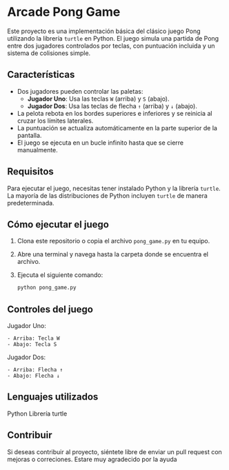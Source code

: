 # Arcade Pong Game

Este proyecto es una implementación básica del clásico juego Pong utilizando la librería `turtle` en Python. El juego simula una partida de Pong entre dos jugadores controlados por teclas, con puntuación incluida y un sistema de colisiones simple.

## Características

- Dos jugadores pueden controlar las paletas:
  - **Jugador Uno**: Usa las teclas `W` (arriba) y `S` (abajo).
  - **Jugador Dos**: Usa las teclas de flecha `↑` (arriba) y `↓` (abajo).
- La pelota rebota en los bordes superiores e inferiores y se reinicia al cruzar los límites laterales.
- La puntuación se actualiza automáticamente en la parte superior de la pantalla.
- El juego se ejecuta en un bucle infinito hasta que se cierre manualmente.

## Requisitos

Para ejecutar el juego, necesitas tener instalado Python y la librería `turtle`. La mayoría de las distribuciones de Python incluyen `turtle` de manera predeterminada.

## Cómo ejecutar el juego

1. Clona este repositorio o copia el archivo `pong_game.py` en tu equipo.
2. Abre una terminal y navega hasta la carpeta donde se encuentra el archivo.
3. Ejecuta el siguiente comando:

   ```bash
   python pong_game.py

## Controles del juego

Jugador Uno:

    - Arriba: Tecla W
    - Abajo: Tecla S
    
Jugador Dos:

    - Arriba: Flecha ↑
    - Abajo: Flecha ↓

## Lenguajes utilizados

Python
Librería turtle

## Contribuir

Si deseas contribuir al proyecto, siéntete libre de enviar un pull request con mejoras o correciones. Estare muy agradecido por la ayuda
